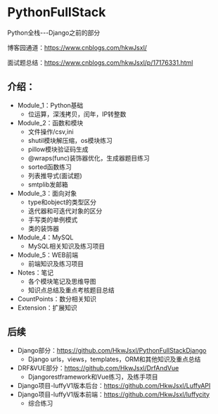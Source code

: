 # PythonFullStack

Python全栈---Django之前的部分

博客园通道：https://www.cnblogs.com/hkwJsxl/

面试题总结：https://www.cnblogs.com/hkwJsxl/p/17176331.html

## 介绍：

- Module_1：Python基础
  - 位运算，深浅拷贝，闰年，IP转整数
- Module_2：函数和模块
  - 文件操作/csv,ini
  - shutil模块解压缩，os模块练习
  - pillow模块验证码生成
  - @wraps(func)装饰器优化，生成器题目练习
  - sorted函数练习
  - 列表推导式(面试题)
  - smtplib发邮箱
- Module_3：面向对象
  - type和object的类型区分
  - 迭代器和可迭代对象的区分
  - 手写类的单例模式
  - 类的装饰器
- Module_4：MySQL
  - MySQL相关知识及练习项目
- Module_5：WEB前端
  - 前端知识及练习项目
- Notes：笔记
  - 各个模块笔记及思维导图
  - 知识点总结及重点考核题目总结
- CountPoints：数分相关知识
- Extension：扩展知识

## 后续

- Django部分：https://github.com/HkwJsxl/PythonFullStackDjango
  - Django urls，views，templates，ORM和其他知识及重点总结
- DRF&VUE部分：https://github.com/HkwJsxl/DrfAndVue
  - Djangorestframework和Vue练习，及练手项目
- Django项目-luffyV1版本后台：https://github.com/HkwJsxl/LuffyAPI
- Django项目-luffyV1版本前端：https://github.com/HkwJsxl/luffycity
  - 综合练习
